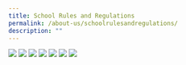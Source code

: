 ```yaml
---
title: School Rules and Regulations
permalink: /about-us/schoolrulesandregulations/
description: ""
---
```

![](/images/School%20Rules%20and%20Regulations_Page_1.jpg)
![](/images/School%20Rules%20and%20Regulations_Page_2.jpg)
![](/images/School%20Rules%20and%20Regulations_Page_3.jpg)
![](/images/School%20Rules%20and%20Regulations_Page_4.jpg)
![](/images/School%20Rules%20and%20Regulations_Page_5.jpg)
![](/images/School%20Rules%20and%20Regulations_Page_6.jpg)
![](/images/School%20Rules%20and%20Regulations_Page_7.jpg)